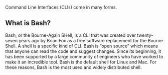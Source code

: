 Command Line Interfaces (CLIs) come in many forms. 

## What is Bash?

Bash, or the Bourne-Again SHell, is a CLI that was created over twenty-seven years ago by Brian Fox as a free software replacement for the Bourne Shell. A shell is a specific kind of CLI. Bash is “open source” which means that anyone can read the code and suggest changes. Since its beginning, it has been supported by a large community of engineers who have worked to make it an incredible tool. Bash is the default shell for Linux and Mac. For these reasons, Bash is the most used and widely distributed shell.
